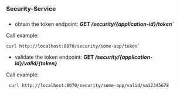 ### Security-Service

###  

* obtain the token endpoint: _**GET /security/{application-id}/token`**_

Call example:

```commandline 
curl http://localhost:8070/security/some-app/token`
```

* validate the token endpoint: **GET _/security/{application-id}/valid/{token}_**

Call example:

```commandline
 curl http://localhost:8070/security/some-app/valid/sa12345678
 ```